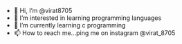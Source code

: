 - 👋 Hi, I’m @virat8705
- 👀 I’m interested in learning programming languages
- 🌱 I’m currently learning c programming
- 📫 How to reach me...ping me on instagram @virat_8705

<!---
virat8705/virat8705 is a ✨ special ✨ repository because its `README.md` (this file) appears on your GitHub profile.
You can click the Preview link to take a look at your changes.
--->
